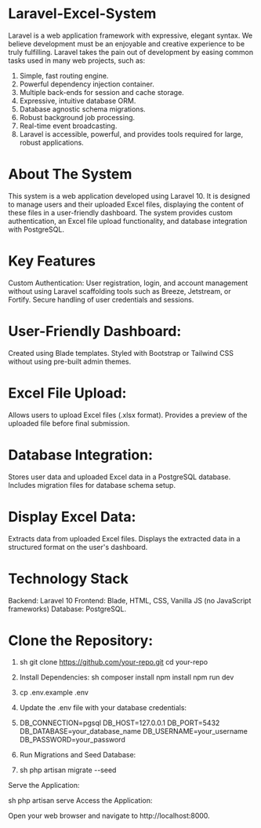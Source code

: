# Laravel-Excel-System
Laravel is a web application framework with expressive, elegant syntax. We believe development must be an enjoyable and creative experience to be truly fulfilling. Laravel takes the pain out of development by easing common tasks used in many web projects, such as:

1. Simple, fast routing engine.
2. Powerful dependency injection container.
3. Multiple back-ends for session and cache storage.
4. Expressive, intuitive database ORM.
5. Database agnostic schema migrations.
6. Robust background job processing.
7. Real-time event broadcasting.
8. Laravel is accessible, powerful, and provides tools required for large, robust applications.

# About The System
This system is a web application developed using Laravel 10. It is designed to manage users and their uploaded Excel files, displaying the content of these files in a user-friendly dashboard. The system provides custom authentication, an Excel file upload functionality, and database integration with PostgreSQL.

# Key Features
Custom Authentication:
User registration, login, and account management without using Laravel scaffolding tools such as Breeze, Jetstream, or Fortify. Secure handling of user credentials and sessions.

# User-Friendly Dashboard:
Created using Blade templates. Styled with Bootstrap or Tailwind CSS without using pre-built admin themes.

# Excel File Upload:
Allows users to upload Excel files (.xlsx format). Provides a preview of the uploaded file before final submission.

# Database Integration:
Stores user data and uploaded Excel data in a PostgreSQL database. Includes migration files for database schema setup.

# Display Excel Data:
Extracts data from uploaded Excel files. Displays the extracted data in a structured format on the user's dashboard.

# Technology Stack
Backend: Laravel 10 Frontend: Blade, HTML, CSS, Vanilla JS (no JavaScript frameworks) Database: PostgreSQL.

# Clone the Repository:
1. sh git clone https://github.com/your-repo.git cd your-repo

2. Install Dependencies: sh composer install npm install npm run dev

3. cp .env.example .env

4. Update the .env file with your database credentials:

5. DB_CONNECTION=pgsql DB_HOST=127.0.0.1 DB_PORT=5432 DB_DATABASE=your_database_name DB_USERNAME=your_username DB_PASSWORD=your_password

6. Run Migrations and Seed Database:

7. sh php artisan migrate --seed

Serve the Application:

sh php artisan serve Access the Application:

Open your web browser and navigate to http://localhost:8000.
